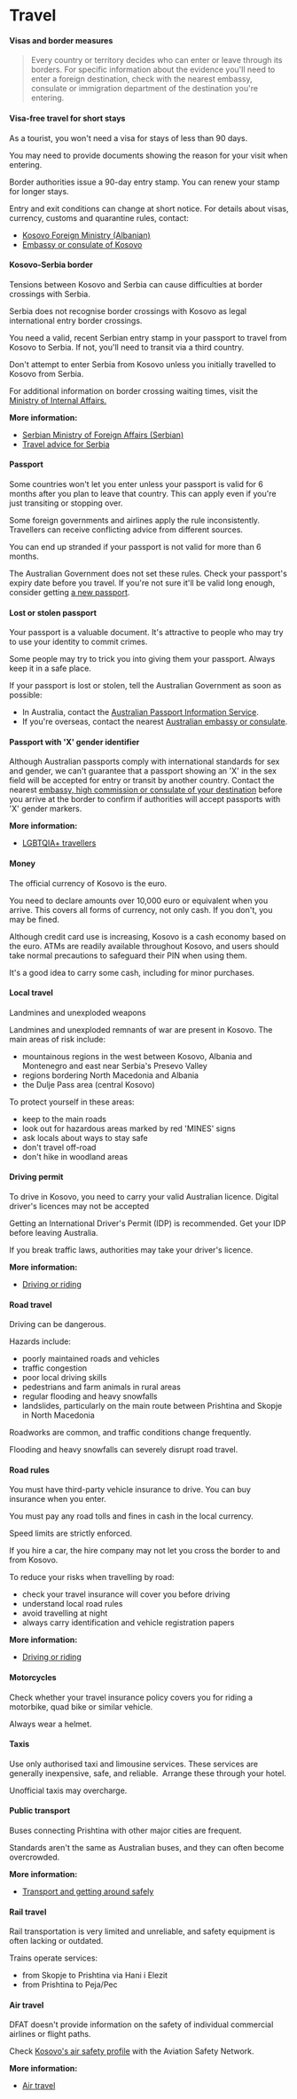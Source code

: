 # Travel

#### Visas and border measures

> Every country or territory decides who can enter or leave through its borders. For specific information about the evidence you'll need to enter a foreign destination, check with the nearest embassy, consulate or immigration department of the destination you're entering.

#### Visa-free travel for short stays

As a tourist, you won't need a visa for stays of less than 90 days.

You may need to provide documents showing the reason for your visit when entering.

Border authorities issue a 90-day entry stamp. You can renew your stamp for longer stays.

Entry and exit conditions can change at short notice. For details about visas, currency, customs and quarantine rules, contact:

* [Kosovo Foreign Ministry (Albanian)](http://www.mfa-ks.net/?page=2,1)
* [Embassy or consulate of Kosovo](https://protocol.dfat.gov.au/Public/Missions/106)

#### Kosovo-Serbia border

Tensions between Kosovo and Serbia can cause difficulties at border crossings with Serbia.

Serbia does not recognise border crossings with Kosovo as legal international entry border crossings.

You need a valid, recent Serbian entry stamp in your passport to travel from Kosovo to Serbia. If not, you'll need to transit via a third country.

Don't attempt to enter Serbia from Kosovo unless you initially travelled to Kosovo from Serbia.

For additional information on border crossing waiting times, visit the [Ministry of Internal Affairs.](https://mpb.rks-gov.net/) 

**More information:**

* [Serbian Ministry of Foreign Affairs (Serbian)](http://www.mfa.gov.rs/sr/index.php)
* [Travel advice for Serbia](/destinations/europe/serbia "Serbia")

#### Passport

Some countries won't let you enter unless your passport is valid for 6 months after you plan to leave that country. This can apply even if you're just transiting or stopping over.

Some foreign governments and airlines apply the rule inconsistently. Travellers can receive conflicting advice from different sources.

You can end up stranded if your passport is not valid for more than 6 months.

The Australian Government does not set these rules. Check your passport's expiry date before you travel. If you're not sure it'll be valid long enough, consider getting [a new passport](https://www.passports.gov.au/).

#### Lost or stolen passport

Your passport is a valuable document. It's attractive to people who may try to use your identity to commit crimes.

Some people may try to trick you into giving them your passport. Always keep it in a safe place.

If your passport is lost or stolen, tell the Australian Government as soon as possible:

* In Australia, contact the [Australian Passport Information Service](https://www.passports.gov.au/contact-us).
* If you're overseas, contact the nearest [Australian embassy or consulate](http://dfat.gov.au/about-us/our-locations/missions/Pages/our-embassies-and-consulates-overseas.aspx).

#### Passport with 'X' gender identifier

Although Australian passports comply with international standards for sex and gender, we can't guarantee that a passport showing an 'X' in the sex field will be accepted for entry or transit by another country. Contact the nearest [embassy, high commission or consulate of your destination](https://protocol.dfat.gov.au/Public/MissionsInAustralia) before you arrive at the border to confirm if authorities will accept passports with 'X' gender markers.

**More information:**

* [LGBTQIA+ travellers](/before-you-go/who-you-are/LGBTQIA "Advice for LGBTQIA+ travellers")

#### Money

The official currency of Kosovo is the euro.

You need to declare amounts over 10,000 euro or equivalent when you arrive. This covers all forms of currency, not only cash. If you don't, you may be fined.

Although credit card use is increasing, Kosovo is a cash economy based on the euro. ATMs are readily available throughout Kosovo, and users should take normal precautions to safeguard their PIN when using them.

It's a good idea to carry some cash, including for minor purchases.

#### Local travel

Landmines and unexploded weapons

Landmines and unexploded remnants of war are present in Kosovo. The main areas of risk include:

* mountainous regions in the west between Kosovo, Albania and Montenegro and east near Serbia's Presevo Valley
* regions bordering North Macedonia and Albania
* the Dulje Pass area (central Kosovo)

To protect yourself in these areas:

* keep to the main roads
* look out for hazardous areas marked by red 'MINES' signs
* ask locals about ways to stay safe
* don't travel off-road
* don't hike in woodland areas

#### Driving permit

To drive in Kosovo, you need to carry your valid Australian licence. Digital driver's licences may not be accepted

Getting an International Driver's Permit (IDP) is recommended. Get your IDP before leaving Australia.

If you break traffic laws, authorities may take your driver's licence.

**More information:**

* [Driving or riding](https://www.smartraveller.gov.au/before-you-go/getting-around/road-safety)

#### Road travel

Driving can be dangerous.

Hazards include:

* poorly maintained roads and vehicles
* traffic congestion
* poor local driving skills
* pedestrians and farm animals in rural areas
* regular flooding and heavy snowfalls
* landslides, particularly on the main route between Prishtina and Skopje in North Macedonia

Roadworks are common, and traffic conditions change frequently.

Flooding and heavy snowfalls can severely disrupt road travel.

#### Road rules

You must have third-party vehicle insurance to drive. You can buy insurance when you enter.

You must pay any road tolls and fines in cash in the local currency.

Speed limits are strictly enforced.

If you hire a car, the hire company may not let you cross the border to and from Kosovo.

To reduce your risks when travelling by road:

* check your travel insurance will cover you before driving
* understand local road rules
* avoid travelling at night
* always carry identification and vehicle registration papers

**More information:**

* [Driving or riding](/before-you-go/getting-around/road-safety "Road safety")

#### Motorcycles

Check whether your travel insurance policy covers you for riding a motorbike, quad bike or similar vehicle.

Always wear a helmet.

#### Taxis

Use only authorised taxi and limousine services. These services are generally inexpensive, safe, and reliable.  Arrange these through your hotel.

Unofficial taxis may overcharge.

#### Public transport

Buses connecting Prishtina with other major cities are frequent.

Standards aren't the same as Australian buses, and they can often become overcrowded.

**More information:**

* [Transport and getting around safely](/before-you-go/getting-around "Getting around")

#### Rail travel

Rail transportation is very limited and unreliable, and safety equipment is often lacking or outdated.

Trains operate services:

* from Skopje to Prishtina via Hani i Elezit
* from Prishtina to Peja/Pec

#### Air travel

DFAT doesn't provide information on the safety of individual commercial airlines or flight paths.

Check [Kosovo's air safety profile](http://aviation-safety.net/database/country/country.php?id=Z6) with the Aviation Safety Network.

**More information:**

* [Air travel](/before-you-go/getting-around/air-travel "Travelling by air")